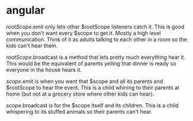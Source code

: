 # angular

$rootScope.$emit only lets other $rootScope listeners catch it. This is good when you don't want every $scope to get it. Mostly a high level communication. Think of it as adults talking to each other in a room so the kids can't hear them.

$rootScope.$broadcast is a method that lets pretty much everything hear it. This would be the equivalent of parents yelling that dinner is ready so everyone in the house hears it.

$scope.$emit is when you want that $scope and all its parents and $rootScope to hear the event. This is a child whining to their parents at home (but not at a grocery store where other kids can hear).

$scope.$broadcast is for the $scope itself and its children. This is a child whispering to its stuffed animals so their parents can't hear.
